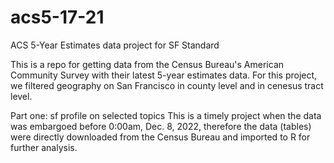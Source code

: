 # acs5-17-21

ACS 5-Year Estimates data project for SF Standard

This is a repo for getting data from the Census Bureau's American Community Survey with their latest 5-year estimates data. For this project, we filtered geography on San Francisco in county level and in cenesus tract level.

Part one: sf profile on selected topics
This is a timely project when the data was embargoed before 0:00am, Dec. 8, 2022, therefore the data (tables) were directly downloaded from the Census Bureau and imported to R for further analysis.